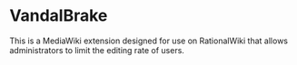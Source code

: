 # VandalBrake
This is a MediaWiki extension designed for use on RationalWiki that allows administrators to limit the editing rate of users. 
